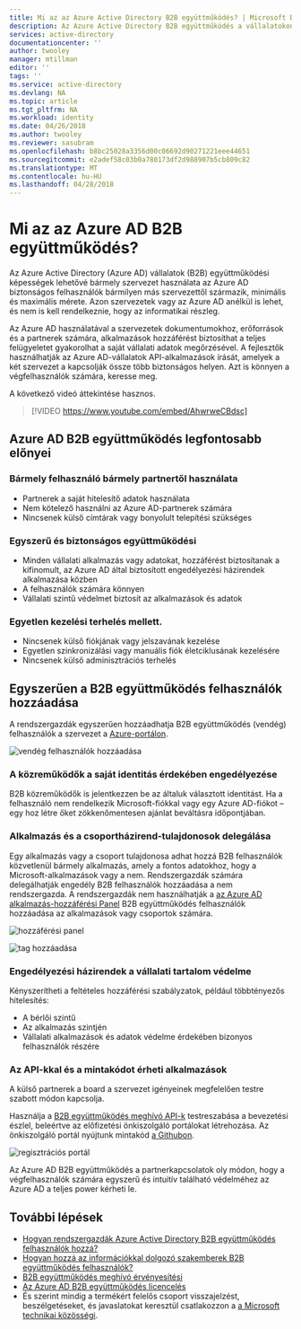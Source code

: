 ```yaml
---
title: Mi az az Azure Active Directory B2B együttműködés? | Microsoft Docs
description: Az Azure Active Directory B2B együttműködés a vállalatokon átívelő kapcsolatok üzleti partnerek szelektíven érhessék el a vállalati alkalmazásokhoz való engedélyezésével támogatja.
services: active-directory
documentationcenter: ''
author: twooley
manager: mtillman
editor: ''
tags: ''
ms.service: active-directory
ms.devlang: NA
ms.topic: article
ms.tgt_pltfrm: NA
ms.workload: identity
ms.date: 04/26/2018
ms.author: twooley
ms.reviewer: sasubram
ms.openlocfilehash: b8bc25028a3356d00c06692d90271221eee44651
ms.sourcegitcommit: e2adef58c03b0a780173df2d988907b5cb809c82
ms.translationtype: MT
ms.contentlocale: hu-HU
ms.lasthandoff: 04/28/2018
---
```

# <a name="what-is-azure-ad-b2b-collaboration"></a>Mi az az Azure AD B2B együttműködés?

Az Azure Active Directory (Azure AD) vállalatok (B2B) együttműködési képességek lehetővé bármely szervezet használata az Azure AD biztonságos felhasználók bármilyen más szervezettől származik, minimális és maximális mérete. Azon szervezetek vagy az Azure AD anélkül is lehet, és nem is kell rendelkeznie, hogy az informatikai részleg.

Az Azure AD használatával a szervezetek dokumentumokhoz, erőforrások és a partnerek számára, alkalmazások hozzáférést biztosíthat a teljes felügyeletet gyakorolhat a saját vállalati adatok megőrzésével. A fejlesztők használhatják az Azure AD-vállalatok API-alkalmazások írását, amelyek a két szervezet a kapcsolják össze több biztonságos helyen. Azt is könnyen a végfelhasználók számára, keresse meg.

A következő videó áttekintése hasznos.
>[!VIDEO https://www.youtube.com/embed/AhwrweCBdsc]

## <a name="key-benefits-of-azure-ad-b2b-collaboration"></a>Azure AD B2B együttműködés legfontosabb előnyei

### <a name="work-with-any-user-from-any-partner"></a>Bármely felhasználó bármely partnertől használata

- Partnerek a saját hitelesítő adatok használata
- Nem kötelező használni az Azure AD-partnerek számára
- Nincsenek külső címtárak vagy bonyolult telepítési szükséges

### <a name="simple-and-secure-collaboration"></a>Egyszerű és biztonságos együttműködési

- Minden vállalati alkalmazás vagy adatokat, hozzáférést biztosítanak a kifinomult, az Azure AD által biztosított engedélyezési házirendek alkalmazása közben
- A felhasználók számára könnyen
- Vállalati szintű védelmet biztosít az alkalmazások és adatok

### <a name="no-management-overhead"></a>Egyetlen kezelési terhelés mellett.

- Nincsenek külső fiókjának vagy jelszavának kezelése
- Egyetlen szinkronizálási vagy manuális fiók életciklusának kezelésére
- Nincsenek külső adminisztrációs terhelés

## <a name="easily-add-b2b-collaboration-users"></a>Egyszerűen a B2B együttműködés felhasználók hozzáadása

A rendszergazdák egyszerűen hozzáadhatja B2B együttműködés (vendég) felhasználók a szervezet a [Azure-portálon](https://portal.azure.com).

![vendég felhasználók hozzáadása](media/active-directory-b2b-what-is-azure-ad-b2b/adding-b2b-users-admin.png)

### <a name="enable-your-collaborators-to-bring-their-own-identity"></a>A közreműködők a saját identitás érdekében engedélyezése

B2B közreműködők is jelentkezzen be az általuk választott identitást. Ha a felhasználó nem rendelkezik Microsoft-fiókkal vagy egy Azure AD-fiókot – egy hoz létre őket zökkenőmentesen ajánlat beváltásra időpontjában.

### <a name="delegate-to-application-and-group-owners"></a>Alkalmazás és a csoportházirend-tulajdonosok delegálása

Egy alkalmazás vagy a csoport tulajdonosa adhat hozzá B2B felhasználók közvetlenül bármely alkalmazás, amely a fontos adatokhoz, hogy a Microsoft-alkalmazások vagy a nem. Rendszergazdák számára delegálhatják engedély B2B felhasználók hozzáadása a nem rendszergazda. A rendszergazdák nem használhatják a [az Azure AD alkalmazás-hozzáférési Panel](https://myapps.microsoft.com) B2B együttműködés felhasználók hozzáadása az alkalmazások vagy csoportok számára.

![hozzáférési panel](media/active-directory-b2b-what-is-azure-ad-b2b/access-panel.png)

![tag hozzáadása](media/active-directory-b2b-what-is-azure-ad-b2b/add-member.png)

### <a name="authorization-policies-protect-your-corporate-content"></a>Engedélyezési házirendek a vállalati tartalom védelme

Kényszerítheti a feltételes hozzáférési szabályzatok, például többtényezős hitelesítés:
- A bérlői szintű
- Az alkalmazás szintjén
- Vállalati alkalmazások és adatok védelme érdekében bizonyos felhasználók részére

### <a name="use-apis-and-sample-code-to-easily-build-applications-to-onboard"></a>Az API-kkal és a mintakódot érheti alkalmazások

A külső partnerek a board a szervezet igényeinek megfelelően testre szabott módon kapcsolja.

Használja a [B2B együttműködés meghívó API-k](https://developer.microsoft.com/graph/docs/api-reference/v1.0/resources/invitation) testreszabása a bevezetési észlel, beleértve az előfizetési önkiszolgáló portálokat létrehozása. Az önkiszolgáló portál nyújtunk mintakód [a Githubon](https://github.com/Azure/active-directory-dotnet-graphapi-b2bportal-web).

![regisztrációs portál](media/active-directory-b2b-what-is-azure-ad-b2b/sign-up-portal.png)

Az Azure AD B2B együttműködés a partnerkapcsolatok oly módon, hogy a végfelhasználók számára egyszerű és intuitív található védelméhez az Azure AD a teljes power kérheti le.

## <a name="next-steps"></a>További lépések

- [Hogyan rendszergazdák Azure Active Directory B2B együttműködés felhasználók hozzá?](active-directory-b2b-admin-add-users.md)
- [Hogyan hozzá az információkkal dolgozó szakemberek B2B együttműködés felhasználók?](active-directory-b2b-iw-add-users.md)
- [B2B együttműködés meghívó érvényesítési](active-directory-b2b-redemption-experience.md)
- [Az Azure AD B2B együttműködés licencelés](active-directory-b2b-licensing.md)
- És szerint mindig a termékért felelős csoport visszajelzést, beszélgetéseket, és javaslatokat keresztül csatlakozzon a [a Microsoft technikai közösségi](https://techcommunity.microsoft.com/t5/Azure-Active-Directory-B2B/bd-p/AzureAD_B2b).